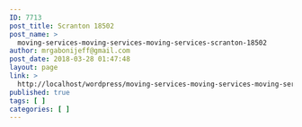 ```yaml
---
ID: 7713
post_title: Scranton 18502
post_name: >
  moving-services-moving-services-moving-services-scranton-18502
author: mrgabonijeff@gmail.com
post_date: 2018-03-28 01:47:48
layout: page
link: >
  http://localhost/wordpress/moving-services-moving-services-moving-services-scranton-18502/
published: true
tags: [ ]
categories: [ ]
---
```

